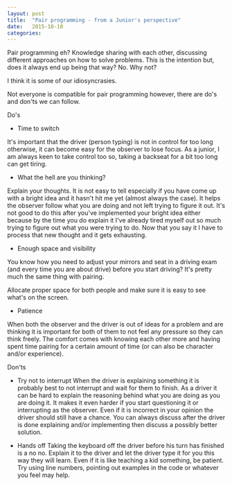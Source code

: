 ```yaml
---
layout: post
title:  "Pair programming - from a Junior's perspective"
date:   2015-10-10
categories:
---
```


Pair programming eh? Knowledge sharing with each other, discussing different approaches on how to solve problems. This is the intention but, does it always end up being that way? No. Why not?

I think it is some of our idiosyncrasies.

Not everyone is compatible for pair programming however, there are do's and don'ts we can follow.

Do's

- Time to switch

It's important that the driver (person typing) is not in control for too long otherwise, it can become easy for the observer to lose focus. As a junior, I am always keen to take control too so, taking a backseat for a bit too long can get tiring.

- What the hell are you thinking?

Explain your thoughts. It is not easy to tell especially if you have come up with a bright idea and it hasn't hit me yet (almost always the case). It helps the observer follow what you are doing and not left trying to figure it out. It's not good to do this after you've implemented your bright idea either because by the time you do explain it I've already tired myself out so much trying to figure out what you were trying to do. Now that you say it I have to process that new thought and it gets exhausting.

- Enough space and visibility

You know how you need to adjust your mirrors and seat in a driving exam (and every time you are about drive) before you start driving? It's pretty much the same thing with pairing.

Allocate proper space for both people and make sure it is easy to see what's on the screen.

- Patience

When both the observer and the driver is out of ideas for a problem and are thinking it is important for both of them to not feel any pressure so they can think freely. The comfort comes with knowing each other more and having spent time pairing for a certain amount of time (or can also be character and/or experience).

Don'ts

- Try not to interrupt
When the driver is explaining something it is probably best to not interrupt and wait for them to finish. As a driver it can be hard to explain the reasoning behind what you are doing as you are doing it. It makes it even harder if you start questioning it or interrupting as the observer. Even if it is incorrect in your opinion the driver should still have a chance. You can always discuss after the driver is done explaining and/or implementing then discuss a possibly better solution.

- Hands off
Taking the keyboard off the driver before his turn has finished is a no no. Explain it to the driver and let the driver type it for you this way they will learn. Even if it is like teaching a kid something, be patient. Try using line numbers, pointing out examples in the code or whatever you feel may help.
